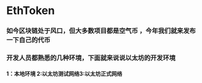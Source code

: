 # EthToken
### 如今区块链处于风口，但大多数项目都是空气币 ，今年我们就来发布一下自己的代币
### 开发人员都熟悉的几种环境，下面就来说说以太坊的开发环境 
#### 1：本地环境 2:以太坊测试网络3:以太坊正式网络
